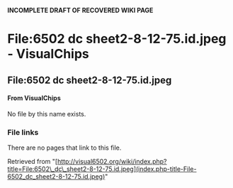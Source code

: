 **INCOMPLETE DRAFT OF RECOVERED WIKI PAGE**

# File:6502 dc sheet2-8-12-75.id.jpeg - VisualChips

## File:6502 dc sheet2-8-12-75.id.jpeg

#### From VisualChips

No file by this name exists.

### File links

There are no pages that link to this file.

Retrieved from "[http://visual6502.org/wiki/index.php?title=File:6502\_dc\_sheet2-8-12-75.id.jpeg](index.php-title-File-6502_dc_sheet2-8-12-75.id.jpeg)"

